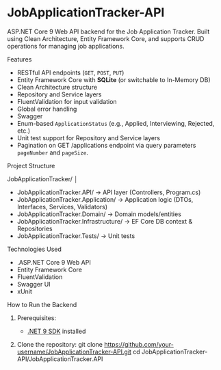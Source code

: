 # JobApplicationTracker-API
ASP.NET Core 9 Web API backend for the Job Application Tracker. Built using Clean Architecture, Entity Framework Core, and supports CRUD operations for managing job applications.

 Features

- RESTful API endpoints (`GET`, `POST`, `PUT`)
- Entity Framework Core with **SQLite** (or switchable to In-Memory DB)
- Clean Architecture structure
- Repository and Service layers
- FluentValidation for input validation
- Global error handling
- Swagger
- Enum-based `ApplicationStatus` (e.g., Applied, Interviewing, Rejected, etc.)
- Unit test support for Repository and Service layers
- Pagination on GET /applications endpoint via query parameters `pageNumber` and `pageSize`.

 Project Structure

JobApplicationTracker/
│
- JobApplicationTracker.API/ → API layer (Controllers, Program.cs)
-  JobApplicationTracker.Application/ → Application logic (DTOs, Interfaces, Services, Validators)
-  JobApplicationTracker.Domain/ → Domain models/entities
-  JobApplicationTracker.Infrastructure/ → EF Core DB context & Repositories
-  JobApplicationTracker.Tests/ → Unit tests



Technologies Used

- .ASP.NET Core 9 Web API
- Entity Framework Core
- FluentValidation
- Swagger UI
- xUnit

How to Run the Backend

1. Prerequisites:
   - [.NET 9 SDK](https://dotnet.microsoft.com/en-us/download/dotnet/9.0) installed 

2. Clone the repository:
   git clone https://github.com/your-username/JobApplicationTracker-API.git
   cd JobApplicationTracker-API/JobApplicationTracker.API


